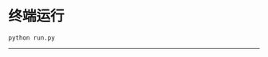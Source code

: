 # 终端运行

```shell
python run.py
```
**********************************************************************************************************************************************************************************************************************************************************************************************************************************************************************************************************************************************************************************************************************************************************************************************************